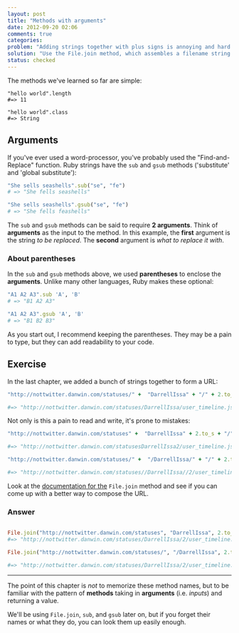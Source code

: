 ```yaml
---
layout: post
title: "Methods with arguments"
date: 2012-09-20 02:06
comments: true
categories: 
problem: "Adding strings together with plus signs is annoying and hard to read."
solution: "Use the File.join method, which assembles a filename string from multiple strings"
status: checked
---
```


The methods we've learned so far are simple:

```
"hello world".length
#=> 11

"hello world".class
#=> String
```

## Arguments 

If you've ever used a word-processor, you've probably used the "Find-and-Replace" function. Ruby strings have the `sub` and `gsub` methods ('substitute' and 'global substitute'):

``` ruby
"She sells seashells".sub("se", "fe")
# => "She fells seashells"
```

``` ruby
"She sells seashells".gsub("se", "fe")
# => "She fells feashells"

```

The `sub` and `gsub` methods can be said to require **2 arguments**. Think of **arguments** as the input to the method. In this example, the **first** argument is the string *to be replaced*. The **second** argument is *what to replace it with*.


### About parentheses

In the `sub` and `gsub` methods above, we used **parentheses** to enclose the **arguments**. Unlike many other languages, Ruby makes these optional:


``` ruby
"A1 A2 A3".sub 'A', 'B'
# => "B1 A2 A3"
```

``` ruby
"A1 A2 A3".gsub 'A', 'B'
# => "B1 B2 B3"
```
As you start out, I recommend keeping the parentheses. They may be a pain to type, but they can add readability to your code.


## Exercise

In the last chapter, we added a bunch of strings together to form a URL:

``` ruby 
"http://nottwitter.danwin.com/statuses/" +  "DarrellIssa" + "/" + 2.to_s + "/" +  "user_timeline.json"

#=> "http://nottwitter.danwin.com/statuses/DarrellIssa/user_timeline.json"

```

Not only is this a pain to read and write, it's prone to mistakes:

``` ruby
"http://nottwitter.danwin.com/statuses" +  "DarrellIssa" + 2.to_s + "/" +  "user_timeline.json"

#=> "http://nottwitter.danwin.com/statusesDarrellIssa2/user_timeline.json"

"http://nottwitter.danwin.com/statuses/" +  "/DarrellIssa/" + "/" + 2.to_s + "/" +  "user_timeline.json"

#=> "http://nottwitter.danwin.com/statuses//DarrellIssa//2/user_timeline.json"

```

Look at the [documentation for the](http://www.ruby-doc.org/core-1.9.3/File.html#method-c-join) `File.join` method and see if you can come up with a better way to compose the URL.

### Answer

``` ruby

File.join("http://nottwitter.danwin.com/statuses", "DarrellIssa", 2.to_s, "user_timeline.json")
#=> "http://nottwitter.danwin.com/statuses/DarrellIssa/2/user_timeline.json"

File.join("http://nottwitter.danwin.com/statuses/", "/DarrellIssa", 2.to_s, "user_timeline.json")

#=> "http://nottwitter.danwin.com/statuses/DarrellIssa/2/user_timeline.json"
```

----
The point of this chapter is *not* to memorize these method names, but to be familiar with the pattern of **methods** taking in **arguments** (i.e. *inputs*) and returning a value.

We'll be using `File.join`, `sub`, and `gsub` later on, but if you forget their names or what they do, you can look them up easily enough. 